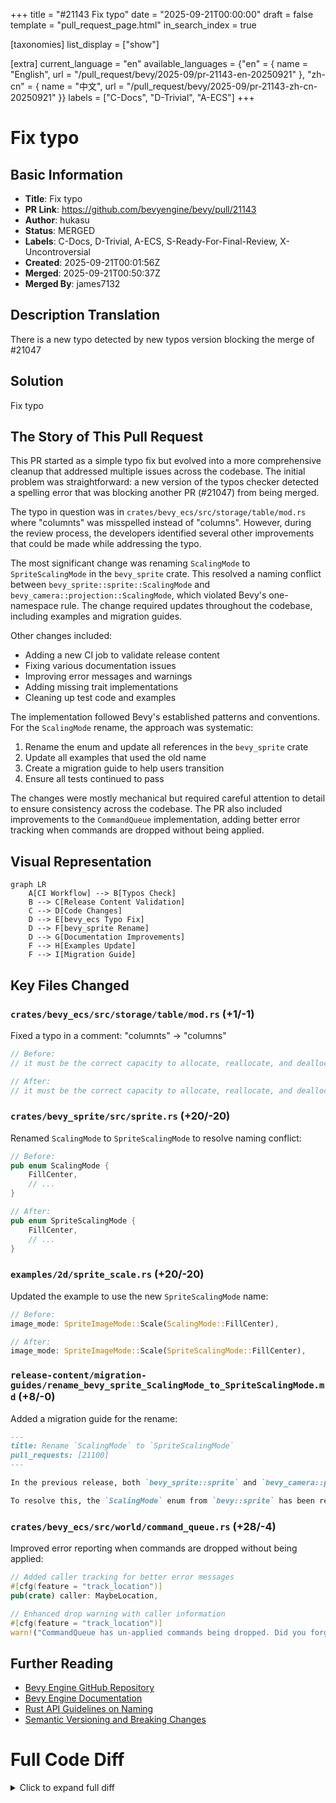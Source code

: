 +++
title = "#21143 Fix typo"
date = "2025-09-21T00:00:00"
draft = false
template = "pull_request_page.html"
in_search_index = true

[taxonomies]
list_display = ["show"]

[extra]
current_language = "en"
available_languages = {"en" = { name = "English", url = "/pull_request/bevy/2025-09/pr-21143-en-20250921" }, "zh-cn" = { name = "中文", url = "/pull_request/bevy/2025-09/pr-21143-zh-cn-20250921" }}
labels = ["C-Docs", "D-Trivial", "A-ECS"]
+++

# Fix typo

## Basic Information
- **Title**: Fix typo
- **PR Link**: https://github.com/bevyengine/bevy/pull/21143
- **Author**: hukasu
- **Status**: MERGED
- **Labels**: C-Docs, D-Trivial, A-ECS, S-Ready-For-Final-Review, X-Uncontroversial
- **Created**: 2025-09-21T00:01:56Z
- **Merged**: 2025-09-21T00:50:37Z
- **Merged By**: james7132

## Description Translation
There is a new typo detected by new typos version blocking the merge of #21047 

## Solution

Fix typo

## The Story of This Pull Request

This PR started as a simple typo fix but evolved into a more comprehensive cleanup that addressed multiple issues across the codebase. The initial problem was straightforward: a new version of the typos checker detected a spelling error that was blocking another PR (#21047) from being merged.

The typo in question was in `crates/bevy_ecs/src/storage/table/mod.rs` where "columnts" was misspelled instead of "columns". However, during the review process, the developers identified several other improvements that could be made while addressing the typo.

The most significant change was renaming `ScalingMode` to `SpriteScalingMode` in the `bevy_sprite` crate. This resolved a naming conflict between `bevy_sprite::sprite::ScalingMode` and `bevy_camera::projection::ScalingMode`, which violated Bevy's one-namespace rule. The change required updates throughout the codebase, including examples and migration guides.

Other changes included:
- Adding a new CI job to validate release content
- Fixing various documentation issues
- Improving error messages and warnings
- Adding missing trait implementations
- Cleaning up test code and examples

The implementation followed Bevy's established patterns and conventions. For the `ScalingMode` rename, the approach was systematic:
1. Rename the enum and update all references in the `bevy_sprite` crate
2. Update all examples that used the old name
3. Create a migration guide to help users transition
4. Ensure all tests continued to pass

The changes were mostly mechanical but required careful attention to detail to ensure consistency across the codebase. The PR also included improvements to the `CommandQueue` implementation, adding better error tracking when commands are dropped without being applied.

## Visual Representation

```mermaid
graph LR
    A[CI Workflow] --> B[Typos Check]
    B --> C[Release Content Validation]
    C --> D[Code Changes]
    D --> E[bevy_ecs Typo Fix]
    D --> F[bevy_sprite Rename]
    D --> G[Documentation Improvements]
    F --> H[Examples Update]
    F --> I[Migration Guide]
```

## Key Files Changed

### `crates/bevy_ecs/src/storage/table/mod.rs` (+1/-1)
Fixed a typo in a comment: "columnts" → "columns"

```rust
// Before:
// it must be the correct capacity to allocate, reallocate, and deallocate all columnts.

// After:
// it must be the correct capacity to allocate, reallocate, and deallocate all columns.
```

### `crates/bevy_sprite/src/sprite.rs` (+20/-20)
Renamed `ScalingMode` to `SpriteScalingMode` to resolve naming conflict:

```rust
// Before:
pub enum ScalingMode {
    FillCenter,
    // ...
}

// After:
pub enum SpriteScalingMode {
    FillCenter,
    // ...
}
```

### `examples/2d/sprite_scale.rs` (+20/-20)
Updated the example to use the new `SpriteScalingMode` name:

```rust
// Before:
image_mode: SpriteImageMode::Scale(ScalingMode::FillCenter),

// After:
image_mode: SpriteImageMode::Scale(SpriteScalingMode::FillCenter),
```

### `release-content/migration-guides/rename_bevy_sprite_ScalingMode_to_SpriteScalingMode.md` (+8/-0)
Added a migration guide for the rename:

```markdown
---
title: Rename `ScalingMode` to `SpriteScalingMode`
pull_requests: [21100]
---

In the previous release, both `bevy_sprite::sprite` and `bevy_camera::projection` defined an enum named `ScalingMode`, in violation of our one-namespace rule.

To resolve this, the `ScalingMode` enum from `bevy::sprite` has been renamed to `SpriteScalingMode`.
```

### `crates/bevy_ecs/src/world/command_queue.rs` (+28/-4)
Improved error reporting when commands are dropped without being applied:

```rust
// Added caller tracking for better error messages
#[cfg(feature = "track_location")]
pub(crate) caller: MaybeLocation,

// Enhanced drop warning with caller information
#[cfg(feature = "track_location")]
warn!("CommandQueue has un-applied commands being dropped. Did you forget to call SystemState::apply? caller:{:?}",self.caller.into_option());
```

## Further Reading

- [Bevy Engine GitHub Repository](https://github.com/bevyengine/bevy)
- [Bevy Engine Documentation](https://docs.rs/bevy/)
- [Rust API Guidelines on Naming](https://rust-lang.github.io/api-guidelines/naming.html)
- [Semantic Versioning and Breaking Changes](https://semver.org/)

# Full Code Diff
<details>
<summary>Click to expand full diff</summary>

```diff
diff --git a/.github/workflows/ci.yml b/.github/workflows/ci.yml
index b67c5babf1f52..3d9bc2a99ba55 100644
--- a/.github/workflows/ci.yml
+++ b/.github/workflows/ci.yml
@@ -522,3 +522,14 @@ jobs:
               echo " Example: 'use bevy::sprite::Mesh2d;' instead of 'bevy_internal::sprite::Mesh2d;'"
               exit 1
           fi
+
+  check-release-content:
+    runs-on: ubuntu-latest
+    timeout-minutes: 30
+    steps:
+      - uses: actions/checkout@v5
+      - uses: dtolnay/rust-toolchain@stable
+      - name: Check Release Content
+        shell: bash
+        run: |
+          cargo run --package export-content -- --check
diff --git a/README.md b/README.md
index 73cc0e7a8d51c..ace4b5fd414d9 100644
--- a/README.md
+++ b/README.md
@@ -1,4 +1,4 @@
-# [![Bevy](assets/branding/bevy_logo_light_dark_and_dimmed.svg)](https://bevy.org)
+# [![Bevy](https://bevy.org/assets/bevy_logo_light_dark_and_dimmed.svg)](https://bevy.org)
 
 [![License](https://img.shields.io/badge/license-MIT%2FApache-blue.svg)](https://github.com/bevyengine/bevy#license)
 [![Crates.io](https://img.shields.io/crates/v/bevy.svg)](https://crates.io/crates/bevy)
diff --git a/crates/bevy_camera/src/camera.rs b/crates/bevy_camera/src/camera.rs
index 35f165fc469a5..48e546a8bfced 100644
--- a/crates/bevy_camera/src/camera.rs
+++ b/crates/bevy_camera/src/camera.rs
@@ -162,7 +162,7 @@ impl Default for SubCameraView {
 }
 
 /// Information about the current [`RenderTarget`].
-#[derive(Default, Debug, Clone)]
+#[derive(Debug, Clone)]
 pub struct RenderTargetInfo {
     /// The physical size of this render target (in physical pixels, ignoring scale factor).
     pub physical_size: UVec2,
@@ -173,6 +173,15 @@ pub struct RenderTargetInfo {
     pub scale_factor: f32,
 }
 
+impl Default for RenderTargetInfo {
+    fn default() -> Self {
+        Self {
+            physical_size: Default::default(),
+            scale_factor: 1.,
+        }
+    }
+}
+
 /// Holds internally computed [`Camera`] values.
 #[derive(Default, Debug, Clone)]
 pub struct ComputedCameraValues {
@@ -873,6 +882,8 @@ pub enum NormalizedRenderTarget {
 }
 
 /// A unique id that corresponds to a specific `ManualTextureView` in the `ManualTextureViews` collection.
+///
+/// See `ManualTextureViews` in `bevy_camera` for more details.
 #[derive(Default, Debug, Clone, Copy, PartialEq, Eq, Hash, PartialOrd, Ord, Component, Reflect)]
 #[reflect(Component, Default, Debug, PartialEq, Hash, Clone)]
 pub struct ManualTextureViewHandle(pub u32);
diff --git a/crates/bevy_camera/src/visibility/mod.rs b/crates/bevy_camera/src/visibility/mod.rs
index 8ac0ea4fe565d..c4e313428a9c6 100644
--- a/crates/bevy_camera/src/visibility/mod.rs
+++ b/crates/bevy_camera/src/visibility/mod.rs
@@ -150,11 +150,16 @@ impl InheritedVisibility {
 /// When adding a new renderable component, you'll typically want to write an
 /// add-component hook that adds the type ID of that component to the
 /// [`VisibilityClass`] array. See `custom_phase_item` for an example.
+///
+/// `VisibilityClass` is automatically added by a hook on the `Mesh3d` and
+/// `Mesh2d` components. To avoid duplicating the `VisibilityClass` and
+/// causing issues when cloning, we use `#[component(clone_behavior=Ignore)]`
 //
 // Note: This can't be a `ComponentId` because the visibility classes are copied
 // into the render world, and component IDs are per-world.
 #[derive(Clone, Component, Default, Reflect, Deref, DerefMut)]
 #[reflect(Component, Default, Clone)]
+#[component(clone_behavior=Ignore)]
 pub struct VisibilityClass(pub SmallVec<[TypeId; 1]>);
 
 /// Algorithmically-computed indication of whether an entity is visible and should be extracted for rendering.
@@ -988,4 +993,27 @@ mod test {
         assert_eq!(1, size_of::<Visibility>());
         assert_eq!(1, size_of::<Option<Visibility>>());
     }
+
+    #[derive(Component, Default, Clone, Reflect)]
+    #[require(VisibilityClass)]
+    #[reflect(Component, Default, Clone)]
+    #[component(on_add = add_visibility_class::<Self>)]
+    struct TestVisibilityClassHook;
+
+    #[test]
+    fn test_add_visibility_class_hook() {
+        let mut world = World::new();
+        let entity = world.spawn(TestVisibilityClassHook).id();
+        let entity_clone = world.spawn_empty().id();
+        world
+            .entity_mut(entity)
+            .clone_with_opt_out(entity_clone, |_| {});
+
+        let entity_visibility_class = world.entity(entity).get::<VisibilityClass>().unwrap();
+        assert_eq!(entity_visibility_class.len(), 1);
+
+        let entity_clone_visibility_class =
+            world.entity(entity_clone).get::<VisibilityClass>().unwrap();
+        assert_eq!(entity_clone_visibility_class.len(), 1);
+    }
 }
diff --git a/crates/bevy_dev_tools/src/fps_overlay.rs b/crates/bevy_dev_tools/src/fps_overlay.rs
index 3c573611f70b3..ea5c0fde4318b 100644
--- a/crates/bevy_dev_tools/src/fps_overlay.rs
+++ b/crates/bevy_dev_tools/src/fps_overlay.rs
@@ -2,18 +2,16 @@
 
 use bevy_app::{Plugin, Startup, Update};
 use bevy_asset::{Assets, Handle};
-use bevy_camera::visibility::Visibility;
 use bevy_color::Color;
 use bevy_diagnostic::{DiagnosticsStore, FrameTimeDiagnosticsPlugin};
 use bevy_ecs::{
-    change_detection::DetectChangesMut,
     component::Component,
     entity::Entity,
     prelude::Local,
-    query::With,
+    query::{With, Without},
     resource::Resource,
     schedule::{common_conditions::resource_changed, IntoScheduleConfigs},
-    system::{Commands, Query, Res, ResMut},
+    system::{Commands, Query, Res, ResMut, Single},
 };
 use bevy_picking::Pickable;
 use bevy_render::storage::ShaderStorageBuffer;
@@ -247,26 +245,23 @@ fn customize_overlay(
 
 fn toggle_display(
     overlay_config: Res<FpsOverlayConfig>,
-    mut query: Query<&mut Visibility, With<FpsText>>,
-    mut graph_style: Query<&mut Node, With<FrameTimeGraph>>,
+    mut text_node: Single<&mut Node, (With<FpsText>, Without<FrameTimeGraph>)>,
+    mut graph_node: Single<&mut Node, (With<FrameTimeGraph>, Without<FpsText>)>,
 ) {
-    for mut visibility in &mut query {
-        visibility.set_if_neq(match overlay_config.enabled {
-            true => Visibility::Visible,
-            false => Visibility::Hidden,
-        });
+    if overlay_config.enabled {
+        text_node.display = bevy_ui::Display::DEFAULT;
+    } else {
+        text_node.display = bevy_ui::Display::None;
     }
 
-    if let Ok(mut graph_style) = graph_style.single_mut() {
-        if overlay_config.frame_time_graph_config.enabled {
-            // Scale the frame time graph based on the font size of the overlay
-            let font_size = overlay_config.text_config.font_size;
-            graph_style.width = Val::Px(font_size * FRAME_TIME_GRAPH_WIDTH_SCALE);
-            graph_style.height = Val::Px(font_size * FRAME_TIME_GRAPH_HEIGHT_SCALE);
+    if overlay_config.frame_time_graph_config.enabled {
+        // Scale the frame time graph based on the font size of the overlay
+        let font_size = overlay_config.text_config.font_size;
+        graph_node.width = Val::Px(font_size * FRAME_TIME_GRAPH_WIDTH_SCALE);
+        graph_node.height = Val::Px(font_size * FRAME_TIME_GRAPH_HEIGHT_SCALE);
 
-            graph_style.display = bevy_ui::Display::DEFAULT;
-        } else {
-            graph_style.display = bevy_ui::Display::None;
-        }
+        graph_node.display = bevy_ui::Display::DEFAULT;
+    } else {
+        graph_node.display = bevy_ui::Display::None;
     }
 }
diff --git a/crates/bevy_ecs/src/archetype.rs b/crates/bevy_ecs/src/archetype.rs
index 9a9f80aa0d995..1885c801e8802 100644
--- a/crates/bevy_ecs/src/archetype.rs
+++ b/crates/bevy_ecs/src/archetype.rs
@@ -25,6 +25,7 @@ use crate::{
     entity::{Entity, EntityLocation},
     event::Event,
     observer::Observers,
+    query::DebugCheckedUnwrap,
     storage::{ImmutableSparseSet, SparseArray, SparseSet, TableId, TableRow},
 };
 use alloc::{boxed::Box, vec::Vec};
@@ -142,24 +143,27 @@ pub(crate) struct ArchetypeAfterBundleInsert {
     ///
     /// The initial values are determined based on the provided constructor, falling back to the `Default` trait if none is given.
     pub required_components: Box<[RequiredComponentConstructor]>,
-    /// The components added by this bundle. This includes any Required Components that are inserted when adding this bundle.
-    pub(crate) added: Box<[ComponentId]>,
-    /// The components that were explicitly contributed by this bundle, but already existed in the archetype. This _does not_ include any
-    /// Required Components.
-    pub(crate) existing: Box<[ComponentId]>,
+    /// The components inserted by this bundle, with added components before existing ones.
+    /// Added components includes any Required Components that are inserted when adding this bundle,
+    /// but existing components only includes ones explicitly contributed by this bundle.
+    inserted: Box<[ComponentId]>,
+    /// The number of components added by this bundle, including Required Components.
+    added_len: usize,
 }
 
 impl ArchetypeAfterBundleInsert {
-    pub(crate) fn iter_inserted(&self) -> impl Iterator<Item = ComponentId> + Clone + '_ {
-        self.added.iter().chain(self.existing.iter()).copied()
+    pub(crate) fn inserted(&self) -> &[ComponentId] {
+        &self.inserted
     }
 
-    pub(crate) fn iter_added(&self) -> impl Iterator<Item = ComponentId> + Clone + '_ {
-        self.added.iter().copied()
+    pub(crate) fn added(&self) -> &[ComponentId] {
+        // SAFETY: `added_len` is always in range `0..=inserted.len()`
+        unsafe { self.inserted.get(..self.added_len).debug_checked_unwrap() }
     }
 
-    pub(crate) fn iter_existing(&self) -> impl Iterator<Item = ComponentId> + Clone + '_ {
-        self.existing.iter().copied()
+    pub(crate) fn existing(&self) -> &[ComponentId] {
+        // SAFETY: `added_len` is always in range `0..=inserted.len()`
+        unsafe { self.inserted.get(self.added_len..).debug_checked_unwrap() }
     }
 }
 
@@ -244,17 +248,21 @@ impl Edges {
         archetype_id: ArchetypeId,
       